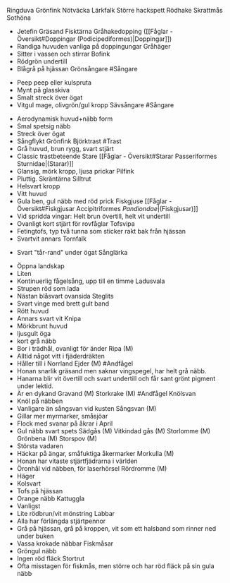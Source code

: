 Ringduva
Grönfink
Nötväcka
Lärkfalk
Större hackspett
Rödhake
Skrattmås
Sothöna
- Jetefin
Gräsand
Fisktärna
Gråhakedopping ([[Fåglar - Översikt#Doppingar (Podicipediformes)|Doppingar]])
- Randiga huvuden vanliga på doppingungar
Gråhäger
- Sitter i vassen och stirrar
Bofink 
- Rödgrön undertill 
- Blågrå på hjässan 
Grönsångare #Sångare 
+ Peep peep eller kulspruta
+ Mynt på glasskiva
+ Smalt streck över ögat
+ Vitgul mage, olivgrön/gul kropp
Sävsångare #Sångare 
- Aerodynamisk huvud+näbb form
- Smal spetsig näbb
- Streck över ögat
- Sångflykt
Grönfink
Björktrast #Trast
- Grå huvud, brun rygg, svart stjärt 
- Classic trastbeteende
Stare [[Fåglar - Översikt#Starar Passeriformes Sturnidae|(Starar)]]
- Glansig, mörk kropp, ljusa prickar
Pilfink
- Pluttig.
Skräntärna
Silltrut
- Helsvart kropp
- Vitt huvud
- Gula ben, gul näbb med röd prick
Fiskgjuse [[Fåglar - Översikt#Fiskgjusar Accipitriformes *Pandiondae*|(Fiskgjusar)]]
- Vid spridda vingar: Helt brun övertill, helt vit undertill
- Ovanligt kort stjärt för rovfåglar
Tofsvipa 
- Fetingtofs, typ två tunna som sticker rakt bak från hjässan
- Svartvit annars
Tornfalk
+ Svart "tår-rand" under ögat
Sånglärka
- Öppna landskap
- Liten
- Kontinuerlig fågelsång, upp till en timme
Ladusvala
- Strupen röd som lada 
- Nästan blåsvart ovansida
Steglits
- Svart vinge med brett gult band
- Rött huvud
- Annars svart vit
Knipa 
- Mörkbrunt huvud 
- ljusgult öga
- kort grå näbb
- Bor i trädhål, ovanligt för änder
Ripa (M)
- Alltid något vitt i fjäderdräkten
- Håller till i Norrland
Ejder (M) #Andfågel 
- Honan snarlik gräsand men saknar vingspegel, har helt grå näbb.
- Hanarna blir vit övertill och svart undertill och får sant grönt pigment under lektid.
- Är en dykand
Gravand (M)
Storkrake (M) #Andfågel 
Knölsvan 
- Knöl på näbben 
- Vanligare än sångsvan vid kusten
Sångsvan (M)
- Gillar mer myrmarker, småsjöar
- Flock med svanar på åkrar i April
- Gul näbb svart spets
Sädgås (M)
Vitkindad gås (M)
Storlomme (M)
Grönbena (M)
Storspov (M)
- Största vadaren
- Häckar på ängar, småfuktiga åkermarker
Morkulla (M)
- Honan har vitaste stjärtfjädrarna i världen 
- Öronhål vid näbben, för laserhörsel
Rördromme (M)
- Häger
- Kolsvart 
- Tofs på hjässan
- Orange näbb
Kattuggla
- Vanligst
- Lite rödbrun/vit mönstring
Labbar
- Alla har förlängda stjärtpennor
- Grå på hjässan, grå på kroppen, vit som ett halsband som rinner ned under buken
- Vassa krokade näbbar
Fiskmåsar
- Gröngul näbb
- Ingen röd fläck 
Stortrut
- Ofta misstagen för fiskmås, men större och har röd fläck på sin gula näbb
